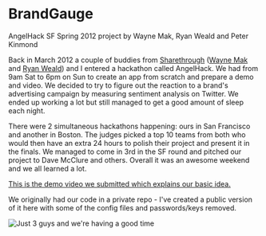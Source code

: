 BrandGauge
==========

AngelHack SF Spring 2012 project by Wayne Mak, Ryan Weald and Peter Kinmond

Back in March 2012 a couple of buddies from [Sharethrough](http://www.sharethrough.com/) ([Wayne Mak](https://github.com/waynemak) 
and [Ryan Weald](https://github.com/rweald)) and I entered a hackathon called AngelHack. 
We had from 9am Sat to 6pm on Sun to create an app from scratch and prepare a demo and video.
We decided to try to figure out the reaction to a brand's advertising campaign by measuring sentiment analysis on Twitter. We ended up working 
a lot but still managed to get a good amount of sleep each night.
 
There were 2 simultaneous hackathons happening: ours in San Francisco and another in Boston. The judges picked a top 10 teams from both
who would then have an extra 24 hours to polish their project and present it in the finals. We managed to come in 3rd in the SF round and 
pitched our project to Dave McClure and others. Overall it was an awesome weekend and we all learned a lot. 

[This is the demo video we submitted which explains our basic idea.](http://www.youtube.com/watch?v=hCxpE_so2k4)

We originally had our code in a private repo - I've created a public version of it here with some of the config files and passwords/keys removed.

![Just 3 guys and we're having a good time](http://peterkinmond.github.com/brandgauge/images/team_brandgauge.jpg)
